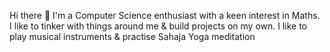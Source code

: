 Hi there 👋 I'm a Computer Science enthusiast with a keen interest in Maths. I like to tinker with things around me & build projects on my own. I like to play musical instruments & practise Sahaja Yoga meditation

